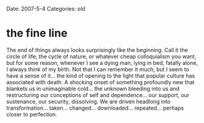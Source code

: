 Date: 2007-5-4
Categories: old

# the fine line

The end of things always looks surprisingly like the beginning.  Call it the circle of life, the cycle of nature, or whatever cheap colloquialism you want, but for some reason, whenever I see a dying man, lying in bed, fatally alone, I always think of my birth.  Not that I can remember it much, but I seem to have a sense of it... the kind of opening to the light that popular culture has associated with death.  A shocking onset of something profoundly new that blankets us in unimaginable cold...  the unknown bleeding into us and restructuring our conceptions of self and dependence... our support, our sustenance, our security, dissolving.  We are driven headlong into transformation... taken... changed... downloaded... repeated... perhaps closer to perfection.
